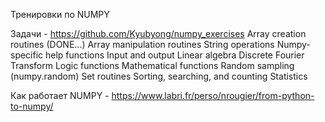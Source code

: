 Тренировки по NUMPY


Задачи - https://github.com/Kyubyong/numpy_exercises
Array creation routines (DONE...)
Array manipulation routines 
String operations 
Numpy-specific help functions 
Input and output 
Linear algebra 
Discrete Fourier Transform
Logic functions 
Mathematical functions 
Random sampling (numpy.random)
Set routines 
Sorting, searching, and counting 
Statistics 



Как работает NUMPY - https://www.labri.fr/perso/nrougier/from-python-to-numpy/